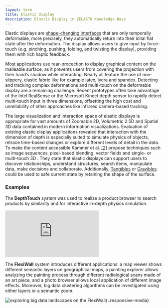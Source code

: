 ```yaml
---
layout: term
title: Elastic Display
description: Elastic Display in ZELASTO Knowledge Base
---
```

Elastic displays are [shape-changing interfaces](/terms/shape-changing-interface) that are only temporally deformable, more precisely, they automatically return into their inital flat state after the deformation. The display allows users to give input by force-touch (e.g. pinching, pushing, folding, and twisting the display), providing them with rich haptic feedback.

Most applications use rear-procection to display graphical content on the malleable surface, as it prevents users from covering the projection with their hand’s shadow while interacting. Nearly all feature the use of non-slippery, elastic fabric like for example latex, lycra and spandex. Detecting and tracking complex deformations and multi-touch on the deformable display are a remaining challenge. Recent prototypes often take advantage of the Intel RealSense or the Microsoft Kinect depth sensor to rapidly detect multi-touch input in three dimensions, offsetting the high cost and unreliability of other approaches like infrared camera-based tracking.

The large visualization and interaction space of elastic displays is appropriate for vast amounts of Zoomable 2D, Volumetric 2.5D and Spatial 3D data contained in modern information visualizations. Evaluation of existing elastic display applications revealed that interaction with the dimension of depth is especially suited to simulate physics of objects, retrace time-based changes or explore different levels of detail in the data. To make the content accessible Kammer et al. [[2]](/resources/references/) propose techniques such as image sequences, pixel-based blending, vector fields and single- or multi-touch 3D . They state that elastic displays can support users to discover relationships, understand structures, search items, manipulate data, make decisions and collaborate. Additionally, [Tangibles](/terms/tangible) or [Gravibles](/terms/gravible) could be used to safe current state by retaining the shape of the surface.

### Examples

The **DepthTouch** system was used to realize a product browser to search products by similarity and for interactive in-depth physics simulation.
<div class="media-wrapper"><iframe src="https://player.vimeo.com/video/37264194" frameborder="0" allow="autoplay; fullscreen" allowfullscreen></iframe></div><script src="https://player.vimeo.com/api/player.js"></script>

The **FlexiWall** system introduces different applications: a map viewer shows different semantic layers on geographical maps, a painting explorer allows analyzing the painting process through different radiological scans made of an art piece, and a photo browser allows local application of different image effects. Moreover, big data clustering algorithms can be investigated using either layers or a semantic zoom. 

![exploring big data landscapes on the FlexiWall](/assets/img/flexi-wall.jpg){:.responsive-media}




